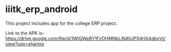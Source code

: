 # iiitk_erp_android
This project includes app for the college ERP project.

Link to the APK is-
https://drive.google.com/file/d/1WIQWeBY1FzOHMNbLiNAVJPX4HXAdbyVt/view?usp=sharing
